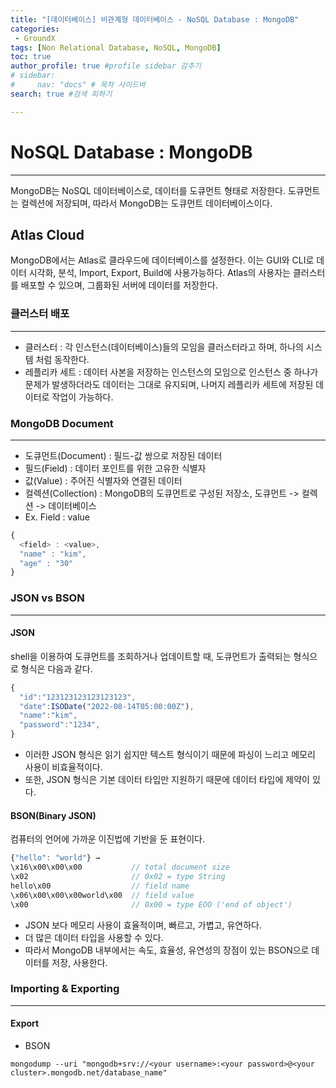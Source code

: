 ```yaml
---
title: "[데이터베이스] 비관계형 데이터베이스 - NoSQL Database : MongoDB"
categories:
 - GroundX
tags: [Non Relational Database, NoSQL, MongoDB] 
toc: true
author_profile: true #profile sidebar 감추기
# sidebar:
#     nav: "docs" # 목차 사이드바
search: true #검색 피하기

---
```




# NoSQL Database : MongoDB

--------------

MongoDB는 NoSQL 데이터베이스로, 데이터를 도큐먼트 형태로 저장한다. 도큐먼트는 컬렉션에 저장되며, 따라서 MongoDB는 도큐먼트 데이터베이스이다.



## Atlas Cloud

MongoDB에서는 Atlas로 클라우드에 데이터베이스를 설정한다. 이는 GUI와 CLI로 데이터 시각화, 분석, Import, Export, Build에 사용가능하다. Atlas의 사용자는 클러스터를 배포할 수 있으며, 그룹화된 서버에 데이터를 저장한다.



### 클러스터 배포

------------------

- 클러스터 : 각 인스턴스(데이터베이스)들의 모임을 클러스터라고 하며, 하나의 시스템 처럼 동작한다.
- 레플리카 세트 : 데이터 사본을 저장하는 인스턴스의 모임으로 인스턴스 중 하나가 문제가 발생하더라도 데이터는 그대로 유지되며, 나머지 레플리카 세트에 저장된 데이터로 작업이 가능하다.



### MongoDB Document

------------------

- 도큐먼트(Document) : 필드-값 쌍으로 저장된 데이터
- 필드(Field) : 데이터 포인트를 위한 고유한 식별자
- 값(Value) : 주어진 식별자와 연결된 데이터
- 컬렉션(Collection) : MongoDB의 도큐먼트로 구성된 저장소, 도큐먼트 -> 컬렉션 -> 데이터베이스
- Ex. Field : value

```js
{
  <field> : <value>,
  "name" : "kim",
  "age" : "30"
}
```

 

### JSON vs BSON

------------------



#### JSON

shell을 이용하여 도큐먼트를 조회하거나 업데이트할 때, 도큐먼트가 출력되는 형식으로 형식은 다음과 같다.

```js
{
  "id":"123123123123123123",
  "date":ISODate("2022-08-14T05:00:00Z"),
  "name":"kim",
  "password":"1234",
}
```

- 이러한 JSON 형식은 읽기 쉽지만 텍스트 형식이기 때문에 파싱이 느리고 메모리 사용이 비효율적이다.
- 또한, JSON 형식은 기본 데이터 타입만 지원하기 때문에 데이터 타입에 제약이 있다.



#### BSON(Binary JSON)

컴퓨터의 언어에 가까운 이진법에 기반을 둔 표현이다.

```js
{"hello": "world"} →
\x16\x00\x00\x00           // total document size
\x02                       // 0x02 = type String
hello\x00                  // field name
\x06\x00\x00\x00world\x00  // field value
\x00                       // 0x00 = type EOO ('end of object')
```

- JSON 보다 메모리 사용이 효율적이며, 빠르고, 가볍고, 유연하다.
- 더 많은 데이터 타입을 사용할 수 있다.
- 따라서 MongoDB 내부에서는 속도, 효율성, 유연성의 장점이 있는 BSON으로 데이터를 저장, 사용한다.



### Importing & Exporting

------------



#### Export

- BSON

```shell
mongodump --uri "mongodb+srv://<your username>:<your password>@<your cluster>.mongodb.net/database_name"
```



